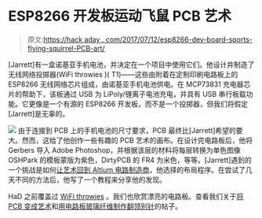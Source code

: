 # ESP8266 开发板运动飞鼠 PCB 艺术

> 原文:[https://hack aday . com/2017/07/12/esp8266-dev-board-sports-flying-squirrel-PCB-art/](https://hackaday.com/2017/07/12/esp8266-dev-board-sports-flying-squirrel-pcb-art/)

[Jarrett]有一盒诺基亚手机电池，并决定在一个项目中使用它们。他设计并制造了无线网络投掷器(WiFi throwies )( T1)——这些由附着在定制印刷电路板上的 ESP8266 无线网络芯片组成，由诺基亚手机电池供电。在 MCP73831 充电器芯片的帮助下，该板通过 USB 为 LiPoly/锂离子电池充电，并具有 USB 串行板载功能。它更像是一个有源的 ESP8266 开发板，而不是一个投掷器，但我们将假定[Jarrett]是无辜的。

[![](../Images/78bac9468ee0f0a31385f9b7eee3c6db.png)](https://hackaday.com/wp-content/uploads/2017/07/sugar-glider-money11.jpg) 由于连接到 PCB 上的手机电池的尺寸要求，PCB 最终比[Jarrett]希望的要大。然而，这给了他创作一些有趣的 PCB 艺术的画布。在设计完电路板后，他将 Gerbers 导入 Adobe Photoshop，并根据该层的材料将每层转换为单色图像 OSHPark 的模板蒙版为紫色，DirtyPCB 的 FR4 为米色，等等。[Jarrett]遇到的一个挑战是如何[让艺术回到 Altium 电路制造商](https://jrainimo.com/build/?p=1214)，他选择的布局程序。在尝试了几天不同的方法后，他写了一个教程来分享他的发现。

HaD 之前覆盖过 [WiFi throwies](http://hackaday.com/2015/05/03/esp8266-wifi-throwies/) 。我们也欣赏漂亮的电路板。查看我们关于[将 PCB 变成艺术](http://hackaday.com/2013/03/27/turning-pcbs-into-art/)和[用电路板玻璃纤维制作翻领别针](http://hackaday.com/2017/07/07/pcb-art-becomes-lapel-pins/)的帖子。
